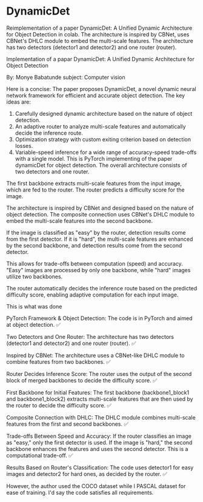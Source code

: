 # DynamicDet
Reimplementation of a paper DynamicDet: A Unified Dynamic Architecture for Object Detection in colab. The architecture is inspired by CBNet, uses CBNet's DHLC module to embed the multi-scale features. The architecture has two detectors (detector1 and detector2) and one router (router).

Implementation of a papar DynamicDet: A Unified Dynamic Architecture for Object Detection

By: Monye Babatunde
subject: Computer vision

Here is a concise:
The paper proposes DynamicDet, a novel dynamic neural network framework for efficient and accurate object detection. The key ideas are:

1) Carefully designed dynamic architecture based on the nature of object detection.
2) An adaptive router to analyze multi-scale features and automatically decide the inference route.
3) Optimization strategy with custom exiting criterion based on detection losses.
4) Variable-speed inference for a wide range of accuracy-speed trade-offs with a single model.
This is PyTorch implementing of the paper dynamicDet for object detection. The overall architecture consists of two detectors and one router.

The first backbone extracts multi-scale features from the input image, which are fed to the router. The router predicts a difficulty score for the image.

The architecture is inspired by CBNet and designed based on the nature of object detection. The composite connection uses CBNet's DHLC module to embed the multi-scale features into the second backbone.

If the image is classified as "easy" by the router, detection results come from the first detector. If it is "hard", the multi-scale features are enhanced by the second backbone, and detection results come from the second detector.

This allows for trade-offs between computation (speed) and accuracy. "Easy" images are processed by only one backbone, while "hard" images utilize two backbones.

The router automatically decides the inference route based on the predicted difficulty score, enabling adaptive computation for each input image.

This is what was done

PyTorch Framework & Object Detection: The code is in PyTorch and aimed at object detection. ✅

Two Detectors and One Router: The architecture has two detectors (detector1 and detector2) and one router (router). ✅

Inspired by CBNet: The architecture uses a CBNet-like DHLC module to combine features from two backbones. ✅

Router Decides Inference Score: The router uses the output of the second block of merged backbones to decide the difficulty score. ✅

First Backbone for Initial Features: The first backbone (backbone1_block1 and backbone1_block2) extracts multi-scale features that are then used by the router to decide the difficulty score. ✅

Composite Connection with DHLC: The DHLC module combines multi-scale features from the first and second backbones. ✅

Trade-offs Between Speed and Accuracy: If the router classifies an image as "easy," only the first detector is used. If the image is "hard," the second backbone enhances the features and uses the second detector. This is a computational trade-off. ✅

Results Based on Router's Classification: The code uses detector1 for easy images and detector2 for hard ones, as decided by the router. ✅

However, the author used the COCO dataset while I PASCAL dataset for ease of training.
I'd say the code satisfies all requirements.
